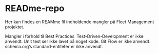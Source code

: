 # READme-repo
Her kan findes en REAMme fil indholdende mangler på Fleet Management projektet.

Mangler i forhold til Best Practices:
Test-Driven-Development er ikke anvendt. Unit test ser ikke lavet på noget kode. 
Git Flow er ikke anvendt. 
schema.org’s standard-entiteter er ikke anvendt.
